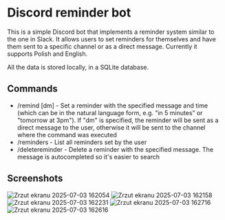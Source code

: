# Discord reminder bot
This is a simple Discord bot that implements a reminder system similar to the one in Slack. It allows users to set reminders for themselves and have them sent to a specific channel or as a direct message.
Currently it supports Polish and English.

All the data is stored locally, in a SQLite database.

## Commands
- /remind <message> <time> [dm] - Set a reminder with the specified message and time (which can be in the natural language form, e.g. "in 5 minutes" or "tomorrow at 3pm"). If "dm" is specified, the reminder will be sent as a direct message to the user, otherwise it will be sent to the channel where the command was executed
- /reminders - List all reminders set by the user
- /deletereminder <message> - Delete a reminder with the specified message. The message is autocompleted so it's easier to search

## Screenshots
![Zrzut ekranu 2025-07-03 162054](https://github.com/user-attachments/assets/965e0434-aa76-43db-b826-f155c6caa3db)
![Zrzut ekranu 2025-07-03 162158](https://github.com/user-attachments/assets/cca9d586-e253-412d-b958-074f4b4238fa)
![Zrzut ekranu 2025-07-03 162231](https://github.com/user-attachments/assets/814a32dd-d798-4db9-93ad-28e805bc866c)
![Zrzut ekranu 2025-07-03 162716](https://github.com/user-attachments/assets/229e88d3-5911-4cda-8188-f88e2b452852)
![Zrzut ekranu 2025-07-03 162616](https://github.com/user-attachments/assets/f46572c7-b669-4d78-a9fd-6917ddbccf15)